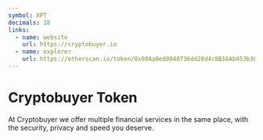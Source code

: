 ```yaml
---
symbol: XPT
decimals: 18
links:
  - name: website
    url: https://cryptobuyer.io
  - name: explorer
    url: https://etherscan.io/token/0x08Aa0ed0040736dd28d4c8B16Ab453b368248d19
---
```


# Cryptobuyer Token

At Cryptobuyer we offer multiple financial services in the same place, with the security, privacy and speed you deserve.
